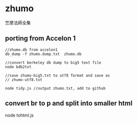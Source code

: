 # zhumo
竺摩法師全集

## porting from Accelon 1
    //zhumo.db from accelon1
    db_dump -f zhumo.dump.txt  zhumo.db

    //convert berkeley db dump to big5 text file
    node bdb2txt

    //save zhumo-big5.txt to utf8 format and save as
    // zhumo-utf8.txt

    node tidy.js //output zhumo.txt, add to github

## convert br to p and split into smaller html

   node tohtml.js
